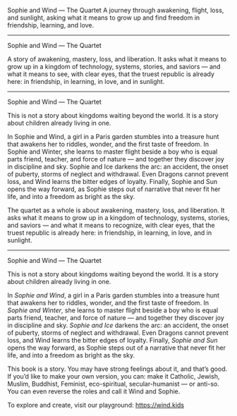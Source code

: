 Sophie and Wind — The Quartet
A journey through awakening, flight, loss, and sunlight, asking what it means to grow up and find freedom in friendship, learning, and love.

---

Sophie and Wind — The Quartet

A story of awakening, mastery, loss, and liberation. It asks what it means to grow up in a kingdom of technology, systems, stories, and saviors — and what it means to see, with clear eyes, that the truest republic is already here: in friendship, in learning, in love, and in sunlight.

---

Sophie and Wind — The Quartet

This is not a story about kingdoms waiting beyond the world. It is a story about children already living in one.

In Sophie and Wind, a girl in a Paris garden stumbles into a treasure hunt that awakens her to riddles, wonder, and the first taste of freedom. In Sophie and Winter, she learns to master flight beside a boy who is equal parts friend, teacher, and force of nature — and together they discover joy in discipline and sky. Sophie and Ice darkens the arc: an accident, the onset of puberty, storms of neglect and withdrawal. Even Dragons cannot prevent loss, and Wind learns the bitter edges of loyalty. Finally, Sophie and Sun opens the way forward, as Sophie steps out of narrative that never fit her life, and into a freedom as bright as the sky.

The quartet as a whole is about awakening, mastery, loss, and liberation. It asks what it means to grow up in a kingdom of technology, systems, stories, and saviors — and what it means to recognize, with clear eyes, that the truest republic is already here: in friendship, in learning, in love, and in sunlight.

---

Sophie and Wind — The Quartet

This is not a story about kingdoms waiting beyond the world. It is a story about children already living in one.

In *Sophie and Wind*, a girl in a Paris garden stumbles into a treasure hunt that awakens her to riddles, wonder, and the first taste of freedom.
In *Sophie and Winter*, she learns to master flight beside a boy who is equal parts friend, teacher, and force of nature — and together they discover joy in discipline and sky.
*Sophie and Ice* darkens the arc: an accident, the onset of puberty, storms of neglect and withdrawal. Even Dragons cannot prevent loss, and Wind learns the bitter edges of loyalty.
Finally, *Sophie and Sun* opens the way forward, as Sophie steps out of a narrative that never fit her life, and into a freedom as bright as the sky.

This book is a story. You may have strong feelings about it, and that’s good. If you’d like to make your own version, you can: make it Catholic, Jewish, Muslim, Buddhist, Feminist, eco-spiritual, secular-humanist — or anti-so. You can even reverse the roles and call it Wind and Sophie.

To explore and create, visit our playground:
https://wind.kids